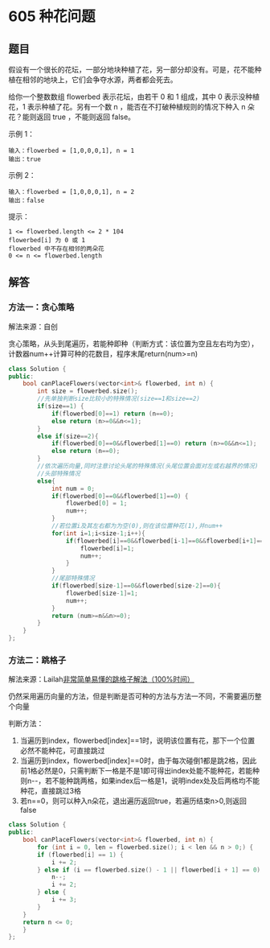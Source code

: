 # 605 种花问题

## 题目

假设有一个很长的花坛，一部分地块种植了花，另一部分却没有。可是，花不能种植在相邻的地块上，它们会争夺水源，两者都会死去。

给你一个整数数组  flowerbed 表示花坛，由若干 0 和 1 组成，其中 0 表示没种植花，1 表示种植了花。另有一个数 n ，能否在不打破种植规则的情况下种入 n 朵花？能则返回 true ，不能则返回 false。

示例 1：

```
输入：flowerbed = [1,0,0,0,1], n = 1
输出：true
```


示例 2：

```
输入：flowerbed = [1,0,0,0,1], n = 2
输出：false
```

提示：

```
1 <= flowerbed.length <= 2 * 104
flowerbed[i] 为 0 或 1
flowerbed 中不存在相邻的两朵花
0 <= n <= flowerbed.length
```

## 解答

### 方法一：贪心策略

解法来源：自创

贪心策略，从头到尾遍历，若能种即种（判断方式：该位置为空且左右均为空），计数器num++计算可种的花数目，程序末尾return(num>=n)

```c++
class Solution {
public:
    bool canPlaceFlowers(vector<int>& flowerbed, int n) {
        int size = flowerbed.size();
        //先单独判断size比较小的特殊情况(size==1和size==2)
        if(size==1) {
            if(flowerbed[0]==1) return (n==0);
            else return (n>=0&&n<=1);
        }
        else if(size==2){
            if(flowerbed[0]==0&&flowerbed[1]==0) return (n>=0&&n<=1);
            else return (n==0);
        }
        //依次遍历向量,同时注意讨论头尾的特殊情况(头尾位置会面对左或右越界的情况)
        //头部特殊情况
        else{
            int num = 0;
            if(flowerbed[0]==0&&flowerbed[1]==0) {
                flowerbed[0] = 1;
                num++;
            }
            //若位置i及其左右都为为空(0),则在该位置种花(1),并num++
            for(int i=1;i<size-1;i++){
                if(flowerbed[i]==0&&flowerbed[i-1]==0&&flowerbed[i+1]==0) {
                    flowerbed[i]=1;
                    num++;
                }
            }
            //尾部特殊情况
            if(flowerbed[size-1]==0&&flowerbed[size-2]==0){
                flowerbed[size-1]=1;
                num++;
            }
            return (num>=n&&n>=0);
        }
    }
};
```



### 方法二：跳格子

解法来源：Lailah[非常简单易懂的跳格子解法（100%时间）](https://leetcode.cn/problems/can-place-flowers/solution/fei-chang-jian-dan-de-tiao-ge-zi-jie-fa-nhzwc/)

仍然采用遍历向量的方法，但是判断是否可种的方法与方法一不同，不需要遍历整个向量

判断方法：

1. 当遍历到index，flowerbed[index]==1时，说明该位置有花，那下一个位置必然不能种花，可直接跳过
2. 当遍历到index，flowerbed[index]==0时，由于每次碰倒1都是跳2格，因此前1格必然是0，只需判断下一格是不是1即可得出index处能不能种花，若能种则n--，若不能种跳两格，如果index后一格是1，说明index处及后两格均不能种花，直接跳过3格
3. 若n==0，则可以种入n朵花，退出遍历返回true，若遍历结束n>0,则返回false



```c++
class Solution {
public:
    bool canPlaceFlowers(vector<int>& flowerbed, int n) {
        for (int i = 0, len = flowerbed.size(); i < len && n > 0;) {
        if (flowerbed[i] == 1) {
            i += 2;
        } else if (i == flowerbed.size() - 1 || flowerbed[i + 1] == 0) {
            n--;
            i += 2;
        } else {
            i += 3;
        }
    }
    return n <= 0;
    }
};
```

